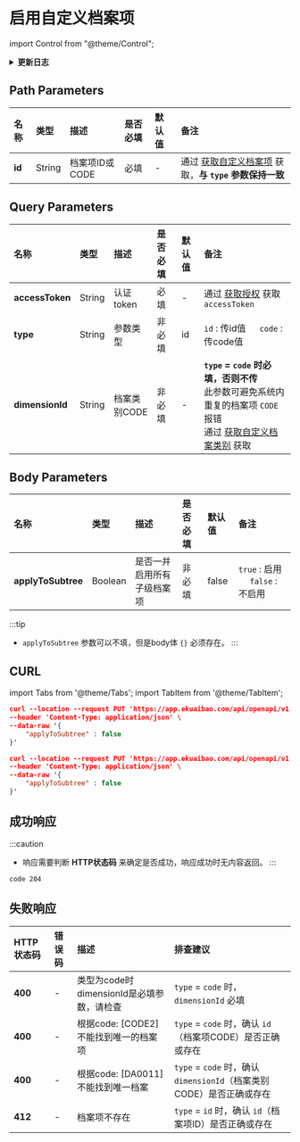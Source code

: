 # 启用自定义档案项

import Control from "@theme/Control";

<Control
method="PUT"
url="/api/openapi/v1.1/dimensions/items/$`id`/enable"
/>

<details>
  <summary><b>更新日志</b></summary>
  <div>

  [**1.7.2**](/docs/open-api/notice/update-log#172) -> 🚀 接口升级 `v1.1` 版本，新增 `type` 类型参数，支持 `id` 或 `code` 传参。<br/>

  </div>
</details>

## Path Parameters

| 名称 | 类型 | 描述 | 是否必填 | 默认值 | 备注 |
| :--- | :--- | :--- | :--- |:--- | :--- |
| **id** | String  | 档案项ID或CODE | 必填| - | 通过 [获取自定义档案项](/docs/open-api/dimensions/get-dimension-items) 获取，**与 `type` 参数保持一致** |

## Query Parameters

| 名称 | 类型 | 描述 | 是否必填 | 默认值 | 备注 |
| :--- | :--- | :--- | :--- |:--- | :--- |
| **accessToken** | String | 认证token   | 必填 | - | 通过 [获取授权](/docs/open-api/getting-started/auth) 获取 `accessToken` |
| **type**        | String | 参数类型     | 非必填 | id | `id` : 传id值 &emsp; `code` : 传code值 |
| **dimensionId** | String | 档案类别CODE | 非必填 | - | **`type` = `code` 时必填，否则不传**<br/>此参数可避免系统内重复的档案项 `CODE` 报错<br/>通过 [获取自定义档案类别](/docs/open-api/dimensions/get-dimensions) 获取 |

## Body Parameters

| 名称 | 类型 | 描述 | 是否必填 | 默认值 | 备注 |
| :--- | :--- | :--- | :--- |:--- | :--- |
| **applyToSubtree** | Boolean | 是否一并启用所有子级档案项 | 非必填 | false | `true` : 启用 &emsp; `false` : 不启用 |

:::tip
- `applyToSubtree` 参数可以不填，但是body体 `{}` 必须存在。
:::

## CURL
import Tabs from '@theme/Tabs';
import TabItem from '@theme/TabItem';

<Tabs>
<TabItem value="id" label="id" default>

```json
curl --location --request PUT 'https://app.ekuaibao.com/api/openapi/v1.1/dimensions/items/$ID_3FB3TN259U0/enable?accessToken=ID_3K5pCMV0QHv:bwa3wajigF0WH0&type=id' \
--header 'Content-Type: application/json' \
--data-raw '{
    "applyToSubtree" : false
}'
```
</TabItem>
<TabItem value="code" label="code">

```json
curl --location --request PUT 'https://app.ekuaibao.com/api/openapi/v1.1/dimensions/items/$XM001/enable?accessToken=ID_3K5pCMV0QHv:bwa3wajigF0WH0&type=code&dimensionId=DA001' \
--header 'Content-Type: application/json' \
--data-raw '{
    "applyToSubtree" : false
}'
```
</TabItem>
</Tabs>

## 成功响应
:::caution
- 响应需要判断 **HTTP状态码** 来确定是否成功，响应成功时无内容返回。
:::

```text
code 204
```

## 失败响应
| HTTP状态码 | 错误码 | 描述 | 排查建议 |
| :--- | :--- | :--- | :--- |
| **400** | - | 类型为code时dimensionId是必填参数，请检查 | `type` = `code` 时，`dimensionId` 必填 |
| **400** | - | 根据code: [CODE2]不能找到唯一的档案项 | `type` = `code` 时，确认 `id`（档案项CODE）是否正确或存在 | 
| **400** | - | 根据code: [DA0011]不能找到唯一档案   | `type` = `code` 时，确认 `dimensionId`（档案类别CODE）是否正确或存在 | 
| **412** | - | 档案项不存在                        | `type` = `id` 时，确认 `id`（档案项ID）是否正确或存在 | 























